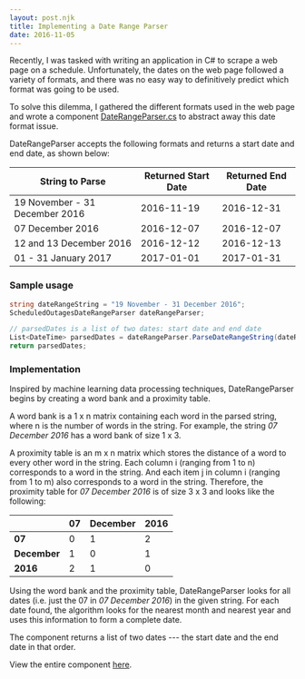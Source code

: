 ```yaml
---
layout: post.njk
title: Implementing a Date Range Parser
date: 2016-11-05
---
```


Recently, I was tasked with writing an application in C# to scrape a web page on a schedule. Unfortunately, the dates on the web page followed a variety of formats, and there was no easy way to definitively predict which format was going to be used.

To solve this dilemma, I gathered the different formats used in the web page and wrote a component [DateRangeParser.cs](https://gist.github.com/idianal/831779c6a88dc8a3eec77c03d93bf6a9) to abstract away this date format issue.

DateRangeParser accepts the following formats and returns a start date and end date, as shown below:

| String to Parse | Returned Start Date | Returned End Date |
| --- | --- | --- |
| 19 November - 31 December 2016 | 2016-11-19 | 2016-12-31 |
| 07 December 2016 | 2016-12-07 | 2016-12-07 |
| 12 and 13 December 2016 | 2016-12-12 | 2016-12-13 |
| 01 - 31 January 2017 | 2017-01-01 | 2017-01-31 |

### Sample usage

```csharp
string dateRangeString = "19 November - 31 December 2016";
ScheduledOutagesDateRangeParser dateRangeParser;

// parsedDates is a list of two dates: start date and end date
List<DateTime> parsedDates = dateRangeParser.ParseDateRangeString(dateRangeString);
return parsedDates;
```

### Implementation

Inspired by machine learning data processing techniques, DateRangeParser begins by creating a word bank and a proximity table.

A word bank is a 1 x n matrix containing each word in the parsed string, where n is the number of words in the string. For example, the string *07 December 2016* has a word bank of size 1 x 3.

A proximity table is an m x n matrix which stores the distance of a word to every other word in the string. Each column i (ranging from 1 to n) corresponds to a word in the string. And each item j in column i (ranging from 1 to m) also corresponds to a word in the string. Therefore, the proximity table for *07 December 2016* is of size 3 x 3 and looks like the following:

| | **07** | **December** | **2016** |
| --- | --- | --- | --- |
| **07** | 0 | 1 | 2 |
| **December** | 1 | 0 | 1 |
| **2016** | 2 | 1 | 0 |

Using the word bank and the proximity table, DateRangeParser looks for all dates (i.e. just the 07 in *07 December 2016*) in the given string. For each date found, the algorithm looks for the nearest month and nearest year and uses this information to form a complete date.

The component returns a list of two dates --- the start date and the end date in that order.

View the entire component [here](https://gist.github.com/idianal/831779c6a88dc8a3eec77c03d93bf6a9).
